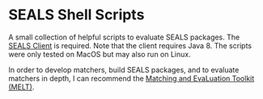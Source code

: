 # SEALS Shell Scripts
A small collection of helpful scripts to evaluate SEALS packages.
The <a href="https://github.com/DanFaria/OAEI_SealsClient">SEALS Client</a> is required.
Note that the client requires Java 8.
The scripts were only tested on MacOS but may also run on Linux.

In order to develop matchers, build SEALS packages, and to evaluate matchers in depth, I can recommend the <a href="https://github.com/dwslab/melt/">Matching and EvaLuation Toolkit (MELT)</a>.
